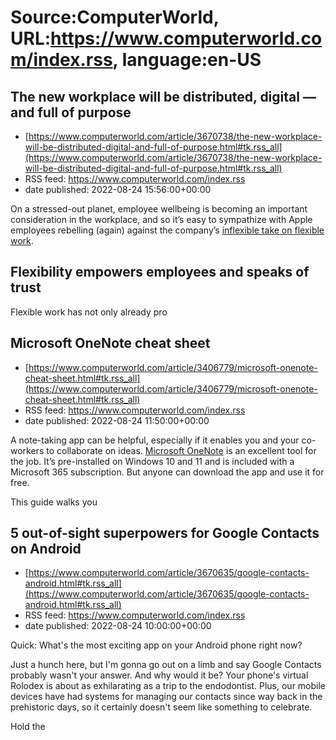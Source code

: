 # Source:ComputerWorld, URL:https://www.computerworld.com/index.rss, language:en-US

## The new workplace will be distributed, digital — and full of purpose
 - [https://www.computerworld.com/article/3670738/the-new-workplace-will-be-distributed-digital-and-full-of-purpose.html#tk.rss_all](https://www.computerworld.com/article/3670738/the-new-workplace-will-be-distributed-digital-and-full-of-purpose.html#tk.rss_all)
 - RSS feed: https://www.computerworld.com/index.rss
 - date published: 2022-08-24 15:56:00+00:00

<article>
	<section class="page">
<p>On a stressed-out planet, employee wellbeing is becoming an important consideration in the workplace, and so it’s easy to sympathize with Apple employees rebelling (again) against the company’s <a href="https://www.computerworld.com/article/3669901/apple-fails-to-innovate-the-new-future-workplace.html">inflexible take on flexible work</a>.</p><h2><strong>Flexibility empowers employees and speaks of trust</strong></h2>
<p>Flexible work has not only already pro

## Microsoft OneNote cheat sheet
 - [https://www.computerworld.com/article/3406779/microsoft-onenote-cheat-sheet.html#tk.rss_all](https://www.computerworld.com/article/3406779/microsoft-onenote-cheat-sheet.html#tk.rss_all)
 - RSS feed: https://www.computerworld.com/index.rss
 - date published: 2022-08-24 11:50:00+00:00

<article>
	<section class="page">
<p>A note-taking app can be helpful, especially if it enables you and your co-workers to collaborate on ideas. <a href="https://www.microsoft.com/en-us/microsoft-365/onenote/digital-note-taking-app" rel="nofollow noopener" target="_blank">Microsoft OneNote</a> is an excellent tool for the job. It’s pre-installed on Windows 10 and 11 and is included with a Microsoft 365 subscription. But anyone can download the app and use it for free.</p><p>This guide walks you 

## 5 out-of-sight superpowers for Google Contacts on Android
 - [https://www.computerworld.com/article/3670635/google-contacts-android.html#tk.rss_all](https://www.computerworld.com/article/3670635/google-contacts-android.html#tk.rss_all)
 - RSS feed: https://www.computerworld.com/index.rss
 - date published: 2022-08-24 10:00:00+00:00

<article>
	<section class="page">
<p>Quick: What's the most exciting app on your Android phone right now?</p><p>Just a hunch here, but I'm gonna go out on a limb and say Google Contacts probably wasn't your answer. And why would it be? Your phone's virtual Rolodex is about as exhilarating as a trip to the endodontist. Plus, our mobile devices have had systems for managing our contacts since way back in the prehistoric days, so it certainly doesn't seem like something to celebrate.</p><p>Hold the

